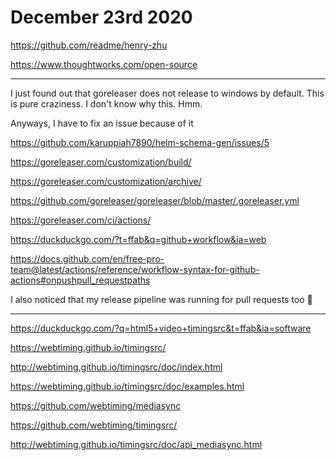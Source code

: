# December 23rd 2020

https://github.com/readme/henry-zhu

https://www.thoughtworks.com/open-source

---

I just found out that goreleaser does not release to windows by default. This
is pure craziness. I don't know why this. Hmm.

Anyways, I have to fix an issue because of it

https://github.com/karuppiah7890/helm-schema-gen/issues/5

https://goreleaser.com/customization/build/

https://goreleaser.com/customization/archive/

https://github.com/goreleaser/goreleaser/blob/master/.goreleaser.yml

https://goreleaser.com/ci/actions/

https://duckduckgo.com/?t=ffab&q=github+workflow&ia=web

https://docs.github.com/en/free-pro-team@latest/actions/reference/workflow-syntax-for-github-actions#onpushpull_requestpaths

I also noticed that my release pipeline was running for pull requests too 🤦

---

https://duckduckgo.com/?q=html5+video+timingsrc&t=ffab&ia=software

https://webtiming.github.io/timingsrc/

http://webtiming.github.io/timingsrc/doc/index.html

https://webtiming.github.io/timingsrc/doc/examples.html

https://github.com/webtiming/mediasync

https://github.com/webtiming/timingsrc/

http://webtiming.github.io/timingsrc/doc/api_mediasync.html



